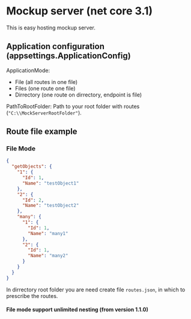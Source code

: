 # Mockup server (net core 3.1)

This is easy hosting mockup server.

## Application configuration (appsettings.ApplicationConfig)
ApplicationMode: 
- File (all routes in one file)
- Files (one route one file)
- Dirrectory (one route on dirrectory, endpoint is file)

PathToRootFolder: Path to your root folder with routes (```"C:\\MockServerRootFolder"```).

## Route file example
### File Mode
``` JSON
{
  "getObjects": {
    "1": {
      "Id": 1,
      "Name": "testObject1"
    },
    "2": {
      "Id": 2,
      "Name": "testObject2"
    },
    "many": {
      "1": {
        "Id": 1,
        "Name": "many1"
      },
      "2": {
        "Id": 1,
        "Name": "many2"
      }
    }
  }
}
```
In dirrectory root folder you are need create file ```routes.json```, in which to prescribe the routes.

#### File mode support unlimited nesting (from version 1.1.0)
